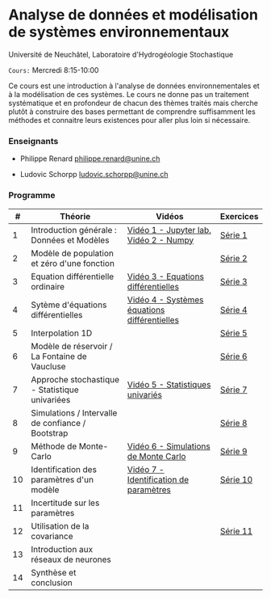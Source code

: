 # Analyse de données et modélisation de systèmes environnementaux

Université de Neuchâtel, Laboratoire d'Hydrogéologie Stochastique

`Cours:` Mercredi 8:15-10:00 

Ce cours est une introduction à l'analyse de données environnementales et à la modélisation de ces systèmes. Le cours ne donne pas un traitement systématique et en profondeur de chacun des thèmes traités mais cherche plutôt à construire des bases permettant de comprendre suffisamment les méthodes et connaitre leurs existences pour aller plus loin si nécessaire.  


### Enseignants
 - Philippe Renard [philippe.renard@unine.ch](philippe.renard@unine.ch)

 - Ludovic Schorpp [ludovic.schorpp@unine.ch](ludovic.schorpp@unine.ch)

   

### Programme 
| #    | Théorie                                           | Vidéos                                                       | Exercices                                  |
| ---- | ------------------------------------------------- | ------------------------------------------------------------ | ------------------------------------------ |
| 1    | Introduction générale : Données et Modèles        | [Vidéo 1 - Jupyter lab.](https://youtu.be/UYHdHoP8cBE)   [Vidéo 2 - Numpy](https://youtu.be/8P0FzUBqh8s) | [Série 1](series/serie01_questions.ipynb)  |
| 2    | Modèle de population et zéro d'une fonction       |                                                              | [Série 2](series/serie02_questions.ipynb)  |
| 3    | Equation différentielle ordinaire                 | [Vidéo 3 - Equations différentielles](https://youtu.be/-673badnGP0) | [Série 3](series/serie03_questions.ipynb)  |
| 4    | Sytème d'équations différentielles                | [Vidéo 4 - Systèmes équations différentielles](https://youtu.be/myWbK_S9Sz8) | [Série 4](series/serie04_questions.ipynb)  |
| 5    | Interpolation 1D                                  |                                                              | [Série 5](series/serie05_questions.ipynb)  |
| 6    | Modèle de réservoir / La Fontaine de Vaucluse     |                                                              | [Série 6](series/serie06_questions.ipynb)  |
| 7    | Approche stochastique - Statistique univariées    | [Vidéo 5 - Statistiques univariés](https://youtu.be/Xzjoapd8LdQ) | [Série 7](series/serie07_questions.ipynb)  |
| 8    | Simulations / Intervalle de confiance / Bootstrap |                                                              | [Série 8](series/serie08_questions.ipynb)  |
| 9    | Méthode de Monte-Carlo                            | [Vidéo 6 - Simulations de Monte Carlo](https://youtu.be/y3tNv6lEK4o) | [Série 9](series/serie09_questions.ipynb)  |
| 10   | Identification des paramètres d'un modèle         | [Vidéo 7 - Identification de paramètres](https://youtu.be/N5dDRPSV0Es) | [Série 10](series/serie10_questions.ipynb) |
| 11   | Incertitude sur les paramètres                    |                                                              |                                            |
| 12   | Utilisation de la covariance                      |                                                              | [Série 11](series/serie11_questions.ipynb) |
| 13   | Introduction aux réseaux de neurones              |                                                              |                                            |
| 14   | Synthèse et conclusion                            |                                                              |                                            |

